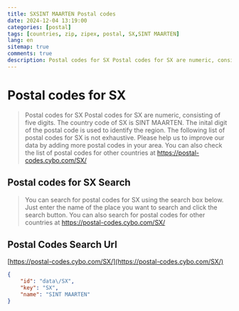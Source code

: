 ```yaml
---
title: SXSINT MAARTEN Postal codes 
date: 2024-12-04 13:19:00
categories: [postal]
tags: [countries, zip, zipex, postal, SX,SINT MAARTEN]
lang: en
sitemap: true
comments: true
description: Postal codes for SX Postal codes for SX are numeric, consisting of five digits. The country code of SX is SINT MAARTEN. The inital digit of the postal code is used to identify the region. The following list of postal codes for SX is not exhaustive. Please help us to improve our data by adding more postal codes in your area. You can also check the list of postal codes for other countries at https://postal-codes.cybo.com/SX/
---
```


# Postal codes for SX
> Postal codes for SX Postal codes for SX are numeric, consisting of five digits. The country code of SX is SINT MAARTEN. The inital digit of the postal code is used to identify the region. The following list of postal codes for SX is not exhaustive. Please help us to improve our data by adding more postal codes in your area. You can also check the list of postal codes for other countries at https://postal-codes.cybo.com/SX/

## Postal codes for SX Search 
> You can search for postal codes for SX using the search box below. Just enter the name of the place you want to search and click the search button. You can also search for postal codes for other countries at https://postal-codes.cybo.com/SX/

## Postal Codes Search Url

[https://postal-codes.cybo.com/SX/](https://postal-codes.cybo.com/SX/)
```json
{
    "id": "data\/SX",
    "key": "SX",
    "name": "SINT MAARTEN"
}
```
